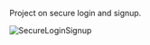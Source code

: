Project on secure login and signup.

![SecureLoginSignup](https://user-images.githubusercontent.com/99163376/187014540-d69ebc1f-43f3-4434-b961-37154c638b3b.png)

